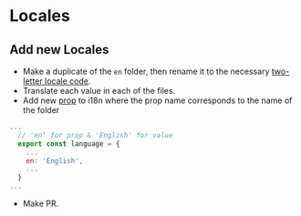 # Locales

## Add new Locales
  - Make a duplicate of the `en` folder, then rename it to the necessary [two-letter locale code](https://en.wikipedia.org/wiki/List_of_ISO_639-1_codes).
  - Translate each value in each of the files.
  - Add new [prop](https://github.com/massCodeIO/massCode/blob/master/src/main/services/i18n/language.ts#L1) to i18n where the prop name corresponds to the name of the folder
```js
...
  // 'en' for prop & 'English' for value
  export const language = {
    ...
    en: 'English',
    ...
  }
...
```
  - Make PR.
